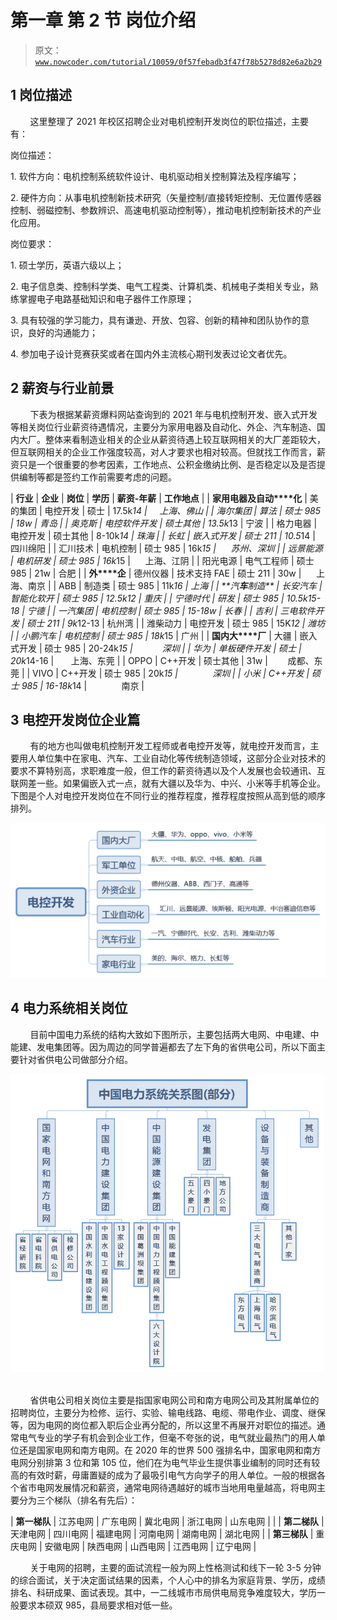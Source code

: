 # 第一章 第 2 节 岗位介绍

> 原文：[`www.nowcoder.com/tutorial/10059/0f57febadb3f47f78b5278d82e6a2b29`](https://www.nowcoder.com/tutorial/10059/0f57febadb3f47f78b5278d82e6a2b29)

## 1 岗位描述

        这里整理了 2021 年校区招聘企业对电机控制开发岗位的职位描述，主要有：

岗位描述：

1. 软件方向：电机控制系统软件设计、电机驱动相关控制算法及程序编写；

2. 硬件方向：从事电机控制新技术研究（矢量控制/直接转矩控制、无位置传感器控制、弱磁控制、参数辨识、高速电机驱动控制等），推动电机控制新技术的产业化应用。

岗位要求：

1. 硕士学历，英语六级以上；

2. 电子信息类、控制科学类、电气工程类、计算机类、机械电子类相关专业，熟练掌握电子电路基础知识和电子器件工作原理；

3. 具有较强的学习能力，具有谦逊、开放、包容、创新的精神和团队协作的意识，良好的沟通能力；

4. 参加电子设计竞赛获奖或者在国内外主流核心期刊发表过论文者优先。

## 2 薪资与行业前景

        下表为根据某薪资爆料网站查询到的 2021 年与电机控制开发、嵌入式开发等相关岗位行业薪资待遇情况，主要分为家用电器及自动化、外企、汽车制造、国内大厂。整体来看制造业相关的企业从薪资待遇上较互联网相关的大厂差距较大，但互联网相关的企业工作强度较高，对人才要求也相对较高。但就找工作而言，薪资只是一个很重要的参考因素，工作地点、公积金缴纳比例、是否稳定以及是否提供编制等都是签约工作前需要考虑的问题。

| **行业** | **企业** | **岗位** | **学历** | **薪资-年薪** | **工作地点** |
| **家****用****电****器****及****自****动****化** | 美的集团 | 电控开发 | 硕士 | 17.5k*14 |     上海、佛山 |
| 海尔集团 | 算法 | 硕士 985 | 18w | 青岛 |
| 奥克斯 | 电控软件开发 | 硕士其他 | 13.5k*13 | 宁波 |
| 格力电器 | 电控开发 | 硕士其他 | 8-10k*14 | 珠海 |
| 长虹 | 嵌入式开发 | 硕士 211 | 10.5*14 | 四川绵阳 |
| 汇川技术 | 电机控制 | 硕士 985 | 16k*15 |      苏州、深圳 |
| 远景能源 | 电机研发 | 硕士 985 | 16k*15 |      上海、江阴 |
| 阳光电源 | 电气工程师 | 硕士 985 | 21w | 合肥 |
| **外****企** | 德州仪器 | 技术支持 FAE | 硕士 211 | 30w |      上海、南京 |
| ABB | 制造类 | 硕士 985 | 11k*16 | 上海 |
| **汽****车****制****造** | 长安汽车 | 智能化软开 | 硕士 985 | 12.5k*12 | 重庆 |
| 宁德时代 | 研发 | 硕士 985 | 10.5k*15-18 | 宁德 |
| 一汽集团 | 电机控制 | 硕士 985 | 15-18w | 长春 |
| 吉利 | 三电软件开发 | 硕士 211 | 9k*12-13 | 杭州湾 |
| 潍柴动力 | 电控开发 | 硕士 985 | 15K*12 | 潍坊 |
| 小鹏汽车 | 电机控制 | 硕士 985 | 18k*15 | 广州 |
| **国****内****大****厂** | 大疆 | 嵌入式开发 | 硕士 985 | 20-24k*15 |            深圳 |
| 华为 | 单板硬件开发 | 硕士 | 20k*14-16 |       上海、东莞 |
| OPPO | C++开发 | 硕士其他 | 31w |        成都、东莞 |
| VIVO | C++开发 | 硕士 985 | 20k*15 |              深圳 |
| 小米 | C++开发 | 硕士 985 | 16-18k*14 |              南京 |

## 3 电控开发岗位企业篇

        有的地方也叫做电机控制开发工程师或者电控开发等，就电控开发而言，主要用人单位集中在家电、汽车、工业自动化等传统制造领域，这部分企业对技术的要求不算特别高，求职难度一般，但工作的薪资待遇以及个人发展也会较通讯、互联网差一些。如果偏嵌入式一点，就有大疆以及华为、中兴、小米等手机等企业。下图是个人对电控开发岗位在不同行业的推荐程度，推荐程度按照从高到低的顺序排列。

![](img/5ebed30d604f6520797fb00bfa58b317.png)  

## **4 电力系统相关岗位**

        目前中国电力系统的结构大致如下图所示，主要包括两大电网、中电建、中能建、发电集团等。因为周边的同学普遍都去了左下角的省供电公司，所以下面主要针对省供电公司做部分介绍。

![](img/9dbe2f66eae898cca16f4eb51c54877e.png) 

        省供电公司相关岗位主要是指国家电网公司和南方电网公司及其附属单位的招聘岗位，主要分为检修、运行、实验、输电线路、电缆、带电作业、调度、继保等，因为电网的岗位都入职后企业再分配的，所以这里不再展开对职位的描述。通常电气专业的学子有机会到企业工作，但毫不夸张的说，电气就业最热门的用人单位还是国家电网和南方电网。在 2020 年的世界 500 强排名中，国家电网和南方电网分别排第 3 位和第 105 位，他们在为电气毕业生提供事业编制的同时还有较高的有效时薪，毋庸置疑的成为了最吸引电气方向学子的用人单位。一般的根据各个省市电网发展情况和薪资，通常电网待遇越好的城市当地用电量越高，将电网主要分为三个梯队（排名有先后）：

| **第一梯队** | 江苏电网 | 广东电网 | 冀北电网 | 浙江电网 | 山东电网 |  |
| **第二梯队** | 天津电网 | 四川电网 | 福建电网 | 河南电网 | 湖南电网 | 湖北电网 |
| **第三梯队** | 重庆电网 | 安徽电网 | 陕西电网 | 山西电网 | 江西电网 | 辽宁电网 |

        关于电网的招聘，主要的面试流程一般为网上性格测试和线下一轮 3-5 分钟的综合面试，关于决定面试结果的因素，个人心中的排名为家庭背景、学历，成绩排名、科研成果、面试表现。其中，一二线城市市局供电局竞争难度较大，学历一般要求本硕双 985，县局要求相对低一些。